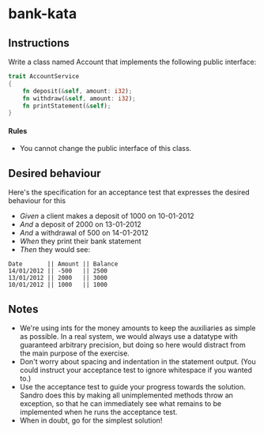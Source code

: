 # bank-kata

## Instructions

Write a class named Account that implements the following public interface:

```rust
trait AccountService
{
    fn deposit(&self, amount: i32);
    fn withdraw(&self, amount: i32);
    fn printStatement(&self);
}
```

#### Rules

- You cannot change the public interface of this class.

## Desired behaviour

Here's the specification for an acceptance test that expresses the desired behaviour for this

- _Given_ a client makes a deposit of 1000 on 10-01-2012
- _And_ a deposit of 2000 on 13-01-2012
- _And_ a withdrawal of 500 on 14-01-2012
- _When_ they print their bank statement
- _Then_ they would see:

```
Date       || Amount || Balance
14/01/2012 || -500   || 2500
13/01/2012 || 2000   || 3000
10/01/2012 || 1000   || 1000
```

## Notes

- We're using ints for the money amounts to keep the auxiliaries as simple as possible. In a real system, we would always use a datatype with guaranteed arbitrary precision, but doing so here would distract from the main purpose of the exercise.
- Don't worry about spacing and indentation in the statement output. (You could instruct your acceptance test to ignore whitespace if you wanted to.)
- Use the acceptance test to guide your progress towards the solution. Sandro does this by making all unimplemented methods throw an exception, so that he can immediately see what remains to be implemented when he runs the acceptance test.
- When in doubt, go for the simplest solution!
